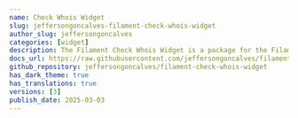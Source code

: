 ```yaml
---
name: Check Whois Widget
slug: jeffersongoncalves-filament-check-whois-widget
author_slug: jeffersongoncalves
categories: [widget]
description: The Filament Check Whois Widget is a package for the Filament PHP framework that allows you to easily check the WHOIS information for domains.
docs_url: https://raw.githubusercontent.com/jeffersongoncalves/filament-check-whois-widget/main/README.md
github_repository: jeffersongoncalves/filament-check-whois-widget
has_dark_theme: true
has_translations: true
versions: [3]
publish_date: 2025-03-03
---
```

